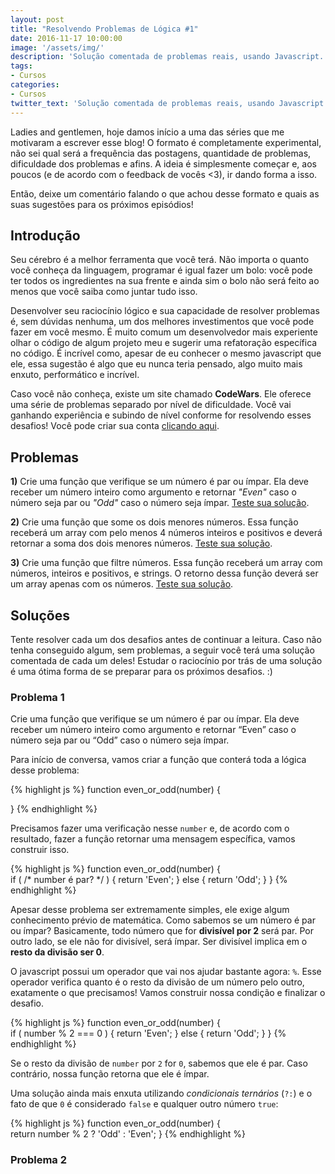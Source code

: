 ```yaml
---
layout: post
title: "Resolvendo Problemas de Lógica #1"
date: 2016-11-17 10:00:00
image: '/assets/img/'
description: 'Solução comentada de problemas reais, usando Javascript.'
tags:
- Cursos
categories:
- Cursos
twitter_text: 'Solução comentada de problemas reais, usando Javascript.'
---
```


Ladies and gentlemen, hoje damos início a uma das séries que me motivaram a escrever esse blog! O formato é completamente experimental, não sei qual será a frequência das postagens, quantidade de problemas, dificuldade dos problemas e afins. A ideia é simplesmente começar e, aos poucos (e de acordo com o feedback de vocês <3), ir dando forma a isso.

Então, deixe um comentário falando o que achou desse formato e quais as suas sugestões para os próximos episódios!

## Introdução

Seu cérebro é a melhor ferramenta que você terá. Não importa o quanto você conheça da linguagem, programar é igual fazer um bolo: você pode ter todos os ingredientes na sua frente e ainda sim o bolo não será feito ao menos que você saiba como juntar tudo isso.

Desenvolver seu raciocínio lógico e sua capacidade de resolver problemas é, sem dúvidas nenhuma, um dos melhores investimentos que você pode fazer em você mesmo. É muito comum um desenvolvedor mais experiente olhar o código de algum projeto meu e sugerir uma refatoração específica no código. É incrível como, apesar de eu conhecer o mesmo javascript que ele, essa sugestão é algo que eu nunca teria pensado, algo muito mais enxuto, performático e incrível.

Caso você não conheça, existe um site chamado **CodeWars**. Ele oferece uma série de problemas separado por nível de dificuldade. Você vai ganhando experiência e subindo de nível conforme for resolvendo esses desafios! Você pode criar sua conta [clicando aqui](http://www.codewars.com/r/h2nQcA).

## Problemas

**1)** Crie uma função que verifique se um número é par ou ímpar. Ela deve receber um número inteiro como argumento e retornar _"Even"_ caso o número seja par ou _"Odd"_ caso o número seja ímpar. [Teste sua solução](https://www.codewars.com/kata/even-or-odd/train/javascript).

**2)** Crie uma função que some os dois menores números. Essa função receberá um array com pelo menos 4 números inteiros e positivos e deverá retornar a soma dos dois menores números. [Teste sua solução](https://www.codewars.com/kata/sum-of-two-lowest-positive-integers/train/javascript).

**3)** Crie uma função que filtre números. Essa função receberá um array com números, inteiros e positivos, e strings. O retorno dessa função deverá ser um array apenas com os números. [Teste sua solução](https://www.codewars.com/kata/list-filtering/train/javascript).

## Soluções

Tente resolver cada um dos desafios antes de continuar a leitura. Caso não tenha conseguido algum, sem problemas, a seguir você terá uma solução comentada de cada um deles! Estudar o raciocínio por trás de uma solução é uma ótima forma de se preparar para os próximos desafios. :)

### Problema 1

Crie uma função que verifique se um número é par ou ímpar. Ela deve receber um número inteiro como argumento e retornar “Even” caso o número seja par ou “Odd” caso o número seja ímpar.

Para início de conversa, vamos criar a função que conterá toda a lógica desse problema:

{% highlight js %}
function even_or_odd(number) {
  
}
{% endhighlight %}

Precisamos fazer uma verificação nesse `number` e, de acordo com o resultado, fazer a função retornar uma mensagem específica, vamos construir isso.

{% highlight js %}
function even_or_odd(number) {  
    if ( /* number é par? */ ) {
        return 'Even'; 
    } else {
        return 'Odd';
    }
}
{% endhighlight %}

Apesar desse problema ser extremamente simples, ele exige algum conhecimento prévio de matemática. Como sabemos se um número é par ou ímpar? Basicamente, todo número que for **divisível por 2** será par. Por outro lado, se ele não for divisível, será ímpar. Ser divisível implica em o **resto da divisão ser 0**.

O javascript possui um operador que vai nos ajudar bastante agora: `%`. Esse operador verifica quanto é o resto da divisão de um número pelo outro, exatamente o que precisamos! Vamos construir nossa condição e finalizar o desafio.

{% highlight js %}
function even_or_odd(number) {  
    if ( number % 2 === 0 ) {
        return 'Even'; 
    } else {
        return 'Odd';
    }
}
{% endhighlight %}

Se o resto da divisão de `number` por `2` for `0`, sabemos que ele é par. Caso contrário, nossa função retorna que ele é ímpar.

Uma solução ainda mais enxuta utilizando _condicionais ternários_ (`?:`) e o fato de que `0` é considerado `false` e qualquer outro número `true`:

{% highlight js %}
function even_or_odd(number) {  
    return number % 2 ? 'Odd' : 'Even';
}
{% endhighlight %}

### Problema 2